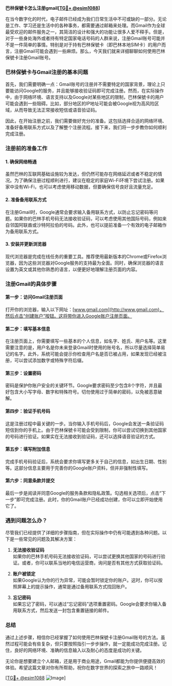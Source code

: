 **巴林保號卡怎么注册gmail[[TG💪+ @esim1088](https://t.me/s/esim1088)]**

在当今数字化的时代，电子邮件已经成为我们日常生活中不可或缺的一部分。无论是工作、学习还是生活中的各种事务，都需要通过邮箱来处理。而Gmail作为全球最受欢迎的邮件服务之一，其简洁的设计和强大的功能让很多人爱不释手。但是，对于一些身处海外或者持有特定国家电话号码的人群来说，注册Gmail账号可能并不是一件简单的事情。特别是对于持有巴林保號卡（即巴林本地SIM卡）的用户而言，注册Gmail可能会遇到一些麻烦。那么，今天我们就来详细聊聊如何使用巴林保號卡注册Gmail账号。

### 巴林保號卡与Gmail注册的基本问题

首先，我们需要明确一点：Gmail账号的注册并不需要特定的国家背景，理论上只要能访问Google的服务，并且能够接收验证码即可完成注册。然而，在实际操作中，由于网络环境、语言支持以及Google对某些地区的限制，巴林保號卡的用户可能会遇到一些阻碍。比如，部分地区的IP地址可能会被Google视为高风险区域，从而导致无法正常接收短信或语音验证码。

因此，在开始注册之前，我们需要做好充分的准备。这包括选择合适的网络环境、准备好备用联系方式以及了解整个注册流程。接下来，我们将一步步教你如何顺利完成注册。

### 注册前的准备工作

#### 1. 确保网络畅通
虽然巴林的互联网基础设施较为发达，但仍然可能存在网络延迟或者不稳定的情况。为了确保注册过程顺利进行，建议在稳定的家庭Wi-Fi环境下尝试注册。如果家中没有Wi-Fi，也可以考虑使用移动数据，但要确保信号良好且流量充足。

#### 2. 准备备用联系方式
在注册Gmail时，Google通常会要求输入备用联系方式，以防止忘记密码等问题。如果你的巴林手机号码无法接收验证码，可以考虑使用其他国际号码，例如来自邻国阿联酋或沙特阿拉伯的号码。此外，也可以提前准备一个有效的电子邮箱作为备用联系方式。

#### 3. 安装并更新浏览器
现代浏览器是完成在线任务的重要工具。推荐使用最新版本的Chrome或Firefox浏览器，因为这些浏览器对Google服务的支持最为全面。同时，确保浏览器的语言设置为英文或其他你熟悉的语言，以便更好地理解注册页面的内容。

### 注册Gmail的具体步骤

#### 第一步：访问Gmail注册页面
打开你的浏览器，输入以下网址：[www.gmail.com](http://www.gmail.com)，然后点击“创建账户”按钮。这将带你进入Google账户注册页面。

#### 第二步：填写基本信息
在注册页面上，你需要填写一些基本的个人信息，如名字、姓氏、用户名等。这里需要注意的是，用户名是你未来登录Gmail时使用的账号名，所以尽量选择简单易记的名字。此外，系统可能会提示你检查用户名是否已被占用，如果发现已经被注册，可以尝试添加数字或特殊字符后缀。

#### 第三步：设置密码
密码是保护你账户安全的关键环节。Google要求密码至少包含8个字符，并且最好包含大小写字母、数字和特殊符号。切勿使用过于简单的密码，以免被恶意破解。

#### 第四步：验证手机号码
这是注册过程中最关键的一步。当你输入手机号码后，Google会发送一条验证码短信到你的手机上。由于巴林保號卡可能会受到限制，你可以尝试切换到其他国家的号码进行验证。如果实在无法接收到验证码，还可以选择语音验证的方式。

#### 第五步：填写附加信息
完成手机号码验证后，系统会要求你填写更多关于自己的信息，如出生日期、性别等。这部分信息主要用于完善你的Google账户资料，但并非强制性填写。

#### 第六步：同意条款并提交
最后一步是阅读并同意Google的服务条款和隐私政策。勾选相关选项后，点击“下一步”即可完成注册。此时，你的Gmail账户已经成功创建，你可以立即开始使用它了。

### 遇到问题怎么办？

尽管我们已经提供了详细的步骤指南，但在实际操作中仍有可能遇到各种问题。以下是一些常见的问题及其解决方案：

1. **无法接收验证码**  
   如果你的巴林手机号码无法接收验证码，可以尝试更换其他国家的号码进行验证。或者，你可以联系当地的电信运营商，询问是否有其他方式获取验证码。

2. **账户被锁定**  
   如果Google认为你的行为异常，可能会暂时锁定你的账户。这时，你可以按照屏幕上的提示操作，通常是通过备用联系方式找回账户。

3. **忘记密码**  
   如果忘记了密码，可以通过“忘记密码”选项重置密码。Google会要求你输入备用联系方式，然后发送一封包含重置链接的邮件。

### 总结

通过上述步骤，相信你已经掌握了如何使用巴林保號卡注册Gmail账号的方法。虽然过程可能会有些复杂，但只要按照指引一步步操作，就一定能成功完成注册。记住，良好的网络环境、准确的信息输入以及耐心的态度是成功的关键。

无论你是想要建立个人邮箱，还是用于商业用途，Gmail都能为你提供便捷高效的体验。希望这篇文章对你有所帮助，祝你在数字世界的探索之旅中一路顺风！

[[TG💪+ @esim1088](https://t.me/s/esim1088) ![Image](https://i.postimg.cc/4NQfJmqS/Snipaste-2025-05-13-00-14-12.png)]